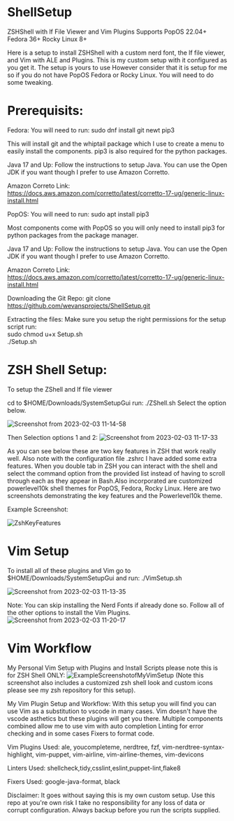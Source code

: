 # ShellSetup
ZSHShell with lf File Viewer and Vim Plugins Supports PopOS 22.04+ Fedora 36+ Rocky Linux 8+

Here is a setup to install ZSHShell with a custom nerd font, the lf file viewer, and Vim with ALE and Plugins.
This is my custom setup with it configured as you get it. The setup is yours to use
However consider that it is setup for me so if you do not have PopOS Fedora or Rocky Linux.
You will need to do some tweaking.

# Prerequisits: 

Fedora: 
You will need to run:
sudo dnf install git newt pip3

This will install git and the whiptail package which I use to create a menu
to easily install the components. pip3 is also required for the python packages.

Java 17 and Up: 
Follow the instructions to setup Java. You can use the Open JDK if you want
though I prefer to use Amazon Corretto.

Amazon Correto Link: https://docs.aws.amazon.com/corretto/latest/corretto-17-ug/generic-linux-install.html

PopOS: 
You will need to run:
sudo apt install pip3

Most components come with PopOS so you will only need to install pip3 for
python packages from the package manager.

Java 17 and Up: 
Follow the instructions to setup Java. You can use the Open JDK if you want
though I prefer to use Amazon Corretto.

Amazon Correto Link: https://docs.aws.amazon.com/corretto/latest/corretto-17-ug/generic-linux-install.html

Downloading the Git Repo:
git clone https://github.com/wevansprojects/ShellSetup.git

Extracting the files:
Make sure you setup the right permissions for the setup script run: <br>
sudo chmod u+x Setup.sh <br>
./Setup.sh

# ZSH Shell Setup:
To setup the ZShell and lf file viewer 

cd to $HOME/Downloads/SystemSetupGui
run: ./ZShell.sh 
Select the option below.

![Screenshot from 2023-02-03 11-14-58](https://user-images.githubusercontent.com/73401706/216504102-0728bf75-f2d3-4a65-9f25-3bf78df2f2d9.png)

Then Selection options 1 and 2:
![Screenshot from 2023-02-03 11-17-33](https://user-images.githubusercontent.com/73401706/216504548-24f71e1c-38bf-4a23-b7c2-5ce22cf9174f.png)


As you can see below these are two key features in ZSH that work really well.
Also note with the configuration file .zshrc I have added some extra features. When you double tab in ZSH you can
interact with the shell and select the command option from the provided list instead of having to scroll through each
as they appear in Bash.Also incorporated are customized powerlevel10k shell themes for PopOS, Fedora, Rocky Linux. 
Here are two screenshots demonstrating the key features and the Powerlevel10k theme.

Example Screenshot:

![ZshKeyFeatures](https://user-images.githubusercontent.com/73401706/213902149-20eeccad-eef1-4257-bb91-6580790c2d3f.jpg)

# Vim Setup
To install all of these plugins and Vim go to $HOME/Downloads/SystemSetupGui and run:
./VimSetup.sh

![Screenshot from 2023-02-03 11-13-35](https://user-images.githubusercontent.com/73401706/216503978-3f1e9a7e-f7c2-425d-b812-86600d1f17af.png)

Note: You can skip installing the Nerd Fonts if already done so. 
Follow all of the other options to install the Vim Plugins.
![Screenshot from 2023-02-03 11-20-17](https://user-images.githubusercontent.com/73401706/216504791-ebe05e26-be7f-4b8b-b46b-15c30c741fb3.png)


# Vim Workflow

My Personal Vim Setup with Plugins and Install Scripts please note this is for ZSH Shell ONLY:
![ExampleScreenshotofMyVimSetup](https://user-images.githubusercontent.com/73401706/213860268-c13e7191-ed49-4ec4-9813-54a1a46679f0.png)
(Note this screenshot also includes a customized zsh shell look and custom icons please see my zsh repository for this setup).

My Vim Plugin Setup and Workflow:
With this setup you will find you can use Vim as a substitution
to vscode in many cases. Vim doesn't have the vscode asthetics 
but these plugins will get you there.
Multiple components combined allow me to use vim with auto completion
Linting for error checking and in some cases Fixers to format code.

Vim Plugins Used:
ale,
youcompleteme, 
nerdtree,
fzf,
vim-nerdtree-syntax-highlight,
vim-puppet,
vim-airline,
vim-airline-themes,
vim-devicons

Linters Used:
shellcheck,tidy,csslint,eslint,puppet-lint,flake8

Fixers Used:
google-java-format,
black

Disclaimer: It goes without saying this is my own custom setup. Use this repo at you're own risk
I take no responsibility for any loss of data or corrupt configuration. Always backup before you run the scripts supplied.
